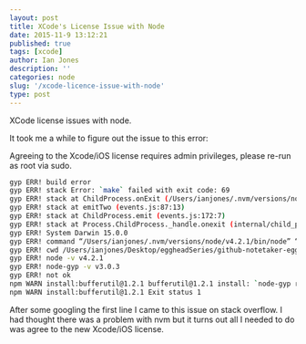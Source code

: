 ```yaml
---
layout: post
title: XCode's License Issue with Node
date: 2015-11-9 13:12:21
published: true
tags: [xcode]
author: Ian Jones
description: ''
categories: node
slug: '/xcode-licence-issue-with-node'
type: post
---
```


XCode license issues with node.

It took me a while to figure out the issue to this error:

Agreeing to the Xcode/iOS license requires admin privileges, please re-run as root via sudo.

```bash
gyp ERR! build error
gyp ERR! stack Error: `make` failed with exit code: 69
gyp ERR! stack at ChildProcess.onExit (/Users/ianjones/.nvm/versions/node/v4.2.1/lib/node_modules/npm/node_modules/node-gyp/lib/build.js:270:23)
gyp ERR! stack at emitTwo (events.js:87:13)
gyp ERR! stack at ChildProcess.emit (events.js:172:7)
gyp ERR! stack at Process.ChildProcess._handle.onexit (internal/child_process.js:200:12)
gyp ERR! System Darwin 15.0.0
gyp ERR! command “/Users/ianjones/.nvm/versions/node/v4.2.1/bin/node” “/Users/ianjones/.nvm/versions/node/v4.2.1/lib/node_modules/npm/node_modules/node-gyp/bin/node-gyp.js” “rebuild”
gyp ERR! cwd /Users/ianjones/Desktop/eggheadSeries/github-notetaker-egghead/node_modules/bufferutil
gyp ERR! node -v v4.2.1
gyp ERR! node-gyp -v v3.0.3
gyp ERR! not ok
npm WARN install:bufferutil@1.2.1 bufferutil@1.2.1 install: `node-gyp rebuild`
npm WARN install:bufferutil@1.2.1 Exit status 1
```

After some googling the first line I came to this issue on stack overflow. I had thought there was a problem with nvm but it turns out all I needed to do was agree to the new Xcode/iOS license.
